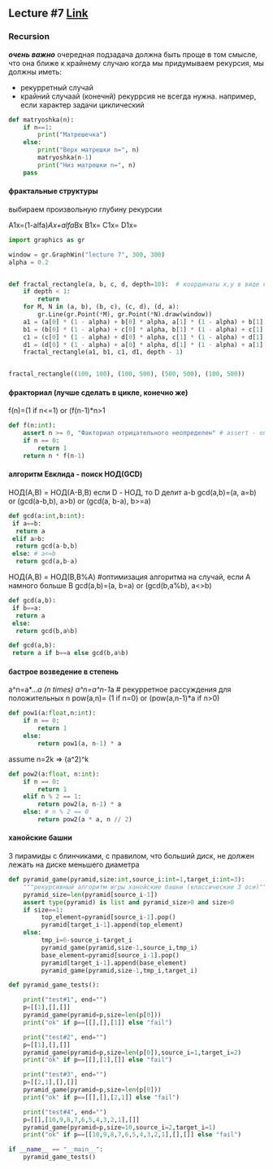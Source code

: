 ## Lecture #7 [Link](https://www.youtube.com/watch?v=0Bc8zLURY-c)
### Recursion

***очень важно*** очередная подзадача должна быть проще в том смысле, что она ближе к крайнему случаю
когда мы придумываем рекурсия, мы должны иметь:
* рекурретный случай
* крайний случаай (конечнй)
рекуррсия не всегда нужна. например, если характер задачи циклический

```python
def matryoshka(n):
    if n==1:
        print("Матрешечка")
    else:
        print("Верх матрешки n=", n)
        matryoshka(n-1)
        print("Низ матрешки n=", n)
    pass
```

#### фрактальные структуры

выбираем произвольную глубину рекурсии

A1x=(1-alfa)*Ax+alfa*Bx
B1x=
C1x=
D1x=

```python
import graphics as gr

window = gr.GraphWin("lecture 7", 300, 300)
alpha = 0.2


def fractal_rectangle(a, b, c, d, depth=10):  # координаты x,y в виде кортежей
    if depth < 1:
        return
    for M, N in (a, b), (b, c), (c, d), (d, a):
        gr.Line(gr.Point(*M), gr.Point(*N).draw(window))
    a1 = (a[0] * (1 - alpha) + b[0] * alpha, a[1] * (1 - alpha) + b[1] * alpha)
    b1 = (b[0] * (1 - alpha) + c[0] * alpha, b[1] * (1 - alpha) + c[1] * alpha)
    c1 = (c[0] * (1 - alpha) + d[0] * alpha, c[1] * (1 - alpha) + d[1] * alpha)
    d1 = (d[0] * (1 - alpha) + a[0] * alpha, d[1] * (1 - alpha) + a[1] * alpha)
    fractal_rectangle(a1, b1, c1, d1, depth - 1)


fractal_rectangle((100, 100), (100, 500), (500, 500), (100, 500))
```
#### фракториал (лучше сделать в цикле, конечно же)

f(n)=(1 if n<=1) or (f(n-1)*n>1

```python
def f(n:int):
    assert n >= 0, "Факториал отрицательного неопределен" # assert - оператор проверки, который вызывает ошибку
    if n == 0:
        return 1
    return n * f(n-1)
```

#### алгоритм Евклида - поиск НОД(GCD)

НОД(А,В) = НОД(А-В,В)
если D - НОД, то D делит a-b 
gcd(a,b)=(a, a=b) or (gcd(a-b,b), a>b) or (gcd(a, b-a), b>=a)

```python
def gcd(a:int,b:int):
 if a==b:
  return a
 elif a>b:
  return gcd(a-b,b)
 else: # a<=b
  return gcd(a,b-a) 
```
НОД(А,В) = НОД(В,В%A) #оптимизация алгоритма на случай, если А намного больше В
gcd(a,b)=(a, b=a) or (gcd(b,a%b), a<>b)

```python
def gcd(a,b):
 if b==a:
  return a
 else:
  return gcd(b,a%b)
```

```python
def gcd(a,b):
 return a if b==a else gcd(b,a%b)
```

#### бастрое возведение в степень

a^n=a*...*a (n times)
a^n=a^n-1*a # рекурретное рассуждения для положительных n
pow(a,n)= (1 if n=0) or (pow(a,n-1)*a if n>0)

```python
def pow1(a:float,n:int):
    if n == 0:
        return 1
    else:
        return pow1(a, n-1) * a
```

assume n=2k => (a^2)^k
```python
def pow2(a:float, n:int):
    if n == 0:
        return 1
    elif n % 2 == 1:
        return pow2(a, n-1) * a
    else: # n % 2 == 0
        return pow2(a * a, n // 2)
```

#### ханойские башни

3 пирамиды с блинчиками, с правилом, что больший диск, не должен лежать на диске меньшего диаметра

```python
def pyramid_game(pyramid,size:int,source_i:int=1,target_i:int=3):
    """рекурсивный алгоритм игры ханойские башни (классические 3 оси)"""
    pyramid_size=len(pyramid[source_i-1])
    assert type(pyramid) is list and pyramid_size>0 and size>0
    if size==1:
         top_element=pyramid[source_i-1].pop()
         pyramid[target_i-1].append(top_element)
    else:
         tmp_i=6-source_i-target_i
         pyramid_game(pyramid,size-1,source_i,tmp_i)
         base_element=pyramid[source_i-1].pop()
         pyramid[target_i-1].append(base_element)
         pyramid_game(pyramid,size-1,tmp_i,target_i)

def pyramid_game_tests():

    print("test#1", end="")
    p=[[1],[],[]]
    pyramid_game(pyramid=p,size=len(p[0]))
    print("ok" if p==[[],[],[1]] else "fail")

    print("test#2", end="")
    p=[[1],[],[]]
    pyramid_game(pyramid=p,size=len(p[0]),source_i=1,target_i=2)
    print("ok" if p==[[],[1],[]] else "fail")

    print("test#3", end="")
    p=[[2,1],[],[]]
    pyramid_game(pyramid=p,size=len(p[0]))
    print("ok" if p==[[],[],[2,1]] else "fail")

    print("test#4", end="")
    p=[[],[10,9,8,7,6,5,4,3,2,1],[]]
    pyramid_game(pyramid=p,size=10,source_i=2,target_i=1)
    print("ok" if p==[[10,9,8,7,6,5,4,3,2,1],[],[]] else "fail")

if __name__ == "__main__":
    pyramid_game_tests()
```